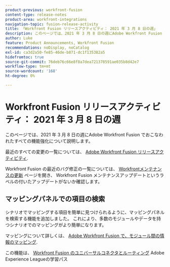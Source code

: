```yaml
---
product-previous: workfront-fusion
content-type: release-notes
product-area: workfront-integrations
navigation-topic: fusion-release-activity
title: 「Workfront Fusion リリースアクティビティ： 2021 年 3 月 8 日の週」
description: このページでは、2021 年 3 月 8 日の週にAdobe Workfront Fusion でおこなわれたすべての機能強化について説明します。
author: Luke
feature: Product Announcements, Workfront Fusion
recommendations: noDisplay, noCatalog
exl-id: ca3d2a50-fe85-46de-b871-dc1f135382a5
hidefromtoc: true
source-git-commit: 76deb76c66e8f8a7dea721378591ae035b8d42e7
workflow-type: tm+mt
source-wordcount: '168'
ht-degree: 0%

---
```


# Workfront Fusion リリースアクティビティ： 2021 年 3 月 8 日の週

このページでは、2021 年 3 月 8 日の週にAdobe Workfront Fusion でおこなわれたすべての機能強化について説明します。

最近のすべての変更の一覧については、 [Adobe Workfront Fusion リリースアクティビティ](../../../product-announcements/product-releases/fusion-release-activity/fusion-release-activity.md).

Workfront Fusion の最近のバグ修正の一覧については、 [Workfrontメンテナンスの更新](https://experienceleague.adobe.com/docs/workfront-known-issues/releases/current-updates.html) ページを開き、 Workfront Fusion メンテナンスアップデートというラベルの付いたアップデートがないか確認します。

## マッピングパネルでの項目の検索

シナリオでマッピングする項目を簡単に見つけられるように、マッピングパネルを検索する機能を追加しました。 これにより、多数のモジュールやデータを持つシナリオでのマッピングがより簡単になります。

マッピングについて詳しくは、 [Adobe Workfront Fusion で、モジュール間の情報のマッピング](../../../workfront-fusion/mapping/map-information-between-modules.md).

この機能は、 [Workfront Fusion のユニバーサルコネクタとルーティング](https://experienceleague.adobe.com/docs/workfront-course-map/using/learning-paths/workfront-fusion-program/universal-connectors-and-routing-in-fusion-MCNYZ474LYKNDSDE7PCZFB7CFR44.html) Adobe Experience Leagueの学習パス
